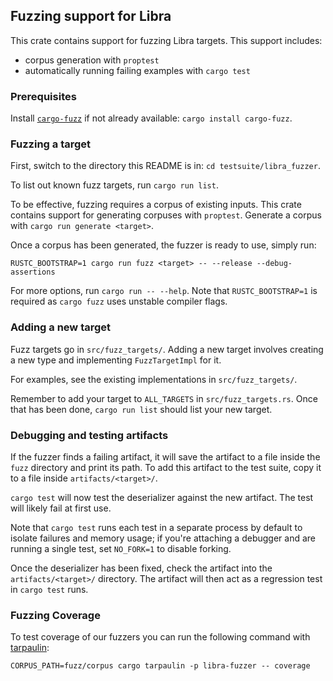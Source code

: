 ## Fuzzing support for Libra

This crate contains support for fuzzing Libra targets. This support
includes:
* corpus generation with `proptest`
* automatically running failing examples with `cargo test`

### Prerequisites

Install [`cargo-fuzz`](https://rust-fuzz.github.io/book/cargo-fuzz.html) if not already available: `cargo install cargo-fuzz`.

### Fuzzing a target

First, switch to the directory this README is in: `cd
testsuite/libra_fuzzer`.

To list out known fuzz targets, run `cargo run list`.

To be effective, fuzzing requires a corpus of existing inputs. This
crate contains support for generating corpuses with `proptest`. Generate
a corpus with `cargo run generate <target>`.

Once a corpus has been generated, the fuzzer is ready to use, simply run:

```
RUSTC_BOOTSTRAP=1 cargo run fuzz <target> -- --release --debug-assertions
```

For more options, run `cargo run -- --help`. Note that `RUSTC_BOOTSTRAP=1` is
required as `cargo fuzz` uses unstable compiler flags.

### Adding a new target

Fuzz targets go in `src/fuzz_targets/`. Adding a new target involves
creating a new type and implementing `FuzzTargetImpl` for it.

For examples, see the existing implementations in `src/fuzz_targets/`.

Remember to add your target to `ALL_TARGETS` in `src/fuzz_targets.rs`.
Once that has been done, `cargo run list` should list your new target.

### Debugging and testing artifacts

If the fuzzer finds a failing artifact, it will save the artifact to a
file inside the `fuzz` directory and print its path. To add this
artifact to the test suite, copy it to a file inside
`artifacts/<target>/`.

`cargo test` will now test the deserializer against the new artifact.
The test will likely fail at first use.

Note that `cargo test` runs each test in a separate process by default
to isolate failures and memory usage; if you're attaching a debugger and
are running a single test, set `NO_FORK=1` to disable forking.

Once the deserializer has been fixed, check the artifact into the
`artifacts/<target>/` directory. The artifact will then act as a
regression test in `cargo test` runs.

### Fuzzing Coverage

To test coverage of our fuzzers you can run the following command with [tarpaulin](https://crates.io/crates/cargo-tarpaulin):

```
CORPUS_PATH=fuzz/corpus cargo tarpaulin -p libra-fuzzer -- coverage
```
